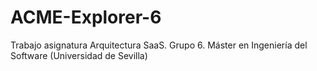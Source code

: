 # ACME-Explorer-6
Trabajo asignatura Arquitectura SaaS. Grupo 6. Máster en Ingeniería del Software (Universidad de Sevilla)
